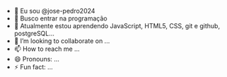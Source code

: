 - 👋 Eu sou @jose-pedro2024
- 👀 Busco entrar na programação
- 🌱 Atualmente estou aprendendo JavaScript, HTML5, CSS, git e github, postgreSQL...
- 💞️ I’m looking to collaborate on ...
- 📫 How to reach me ...
- 😄 Pronouns: ...
- ⚡ Fun fact: ...

<!---
jose-pedro2024/jose-pedro2024 is a ✨ special ✨ repository because its `README.md` (this file) appears on your GitHub profile.
You can click the Preview link to take a look at your changes.
--->
